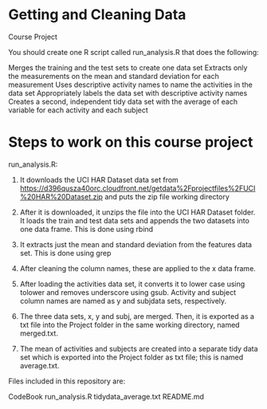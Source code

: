 # Getting and Cleaning Data
Course Project

You should create one R script called run_analysis.R that does the following:

Merges the training and the test sets to create one data set
Extracts only the measurements on the mean and standard deviation for each measurement
Uses descriptive activity names to name the activities in the data set
Appropriately labels the data set with descriptive activity names
Creates a second, independent tidy data set with the average of each variable for each activity and each subject

# Steps to work on this course project

run_analysis.R:

1. It downloads the UCI HAR Dataset data set from 
https://d396qusza40orc.cloudfront.net/getdata%2Fprojectfiles%2FUCI%20HAR%20Dataset.zip and puts the zip file working directory

2. After it is downloaded, it unzips the file into the UCI HAR Dataset folder. It loads the train and test data sets and appends the two datasets into one data frame. This is done using rbind

3. It extracts just the mean and standard deviation from the features data set. This is done using grep

4. After cleaning the column names, these are applied to the x data frame.

5. After loading the activities data set, it converts it to lower case using tolower and removes underscore using gsub. Activity and subject column names are named as y and subjdata sets, respectively.

6. The three data sets, x, y and subj, are merged. Then, it is exported as a txt file into the Project folder in the same working directory, named merged.txt.

7. The mean of activities and subjects are created into a separate tidy data set which is exported into the Project folder as txt file; this is named average.txt.

Files included in this repository are:

CodeBook
run_analysis.R
tidydata_average.txt
README.md

